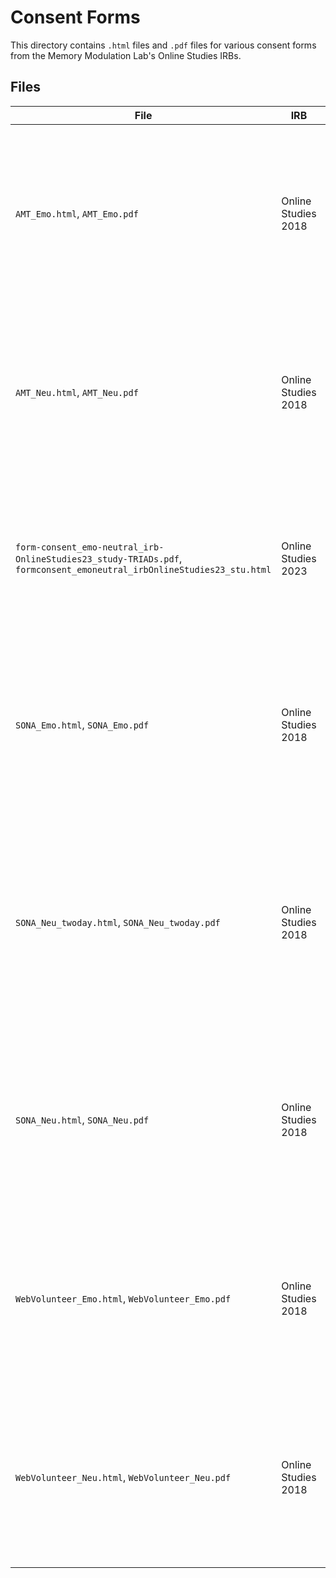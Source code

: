 # Consent Forms

This directory contains `.html` files and `.pdf` files for various consent forms from the Memory Modulation Lab's Online Studies IRBs.

## Files

| File                                                                                                                  | IRB                 | Description                                                                                                                                              |
| --------------------------------------------------------------------------------------------------------------------- | ------------------- | -------------------------------------------------------------------------------------------------------------------------------------------------------- |
| `AMT_Emo.html`, `AMT_Emo.pdf`                                                                                         | Online Studies 2018 | Consent form template for studies using emotional stimuli for participants recruited from Amazon's Mechanical Turk (AMT).                                |
| `AMT_Neu.html`, `AMT_Neu.pdf`                                                                                         | Online Studies 2018 | Consent form template for studies using non-emotional stimuli for participants recruited from Amazon's Mechanical Turk (AMT).                            |
| `form-consent_emo-neutral_irb-OnlineStudies23_study-TRIADs.pdf`, `formconsent_emoneutral_irbOnlineStudies23_stu.html` | Online Studies 2023 | Consent form for studies using non-emotional stimuli. Edited from the Online Studies 2023 IRB template for TRIADs.                                       |
| `SONA_Emo.html`, `SONA_Emo.pdf`                                                                                       | Online Studies 2018 | Consent form template for studies using emotional stimuli for participants recruited from Boston College's SONA System.                                  |
| `SONA_Neu_twoday.html`, `SONA_Neu_twoday.pdf`                                                                         | Online Studies 2018 | Consent form template for studies using non-emotional stimuli for participants recruited from Boston College's SONA System. Edited for a two day design. |
| `SONA_Neu.html`, `SONA_Neu.pdf`                                                                                       | Online Studies 2018 | Consent form template for studies using non-emotional stimuli for participants recruited from Boston College's SONA System.                              |
| `WebVolunteer_Emo.html`, `WebVolunteer_Emo.pdf`                                                                       | Online Studies 2018 | Consent form template for studies using emotional stimuli for participants recruited from Amazon's Mechanical Turk (AMT).                                |
| `WebVolunteer_Neu.html`, `WebVolunteer_Neu.pdf`                                                                       | Online Studies 2018 | Consent form template for studies using non-emotional stimuli for participants recruited from Amazon's Mechanical Turk (AMT).                            |